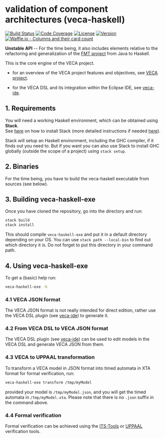 # validation of component architectures (veca-haskell)

[![Build Status](https://img.shields.io/travis/pascalpoizat/veca-haskell/master.svg?style=flat-square)](https://travis-ci.org/pascalpoizat/veca-haskell)
[![Code Coverage](https://img.shields.io/coveralls/pascalpoizat/veca-haskell/master.svg?style=flat-square)](https://coveralls.io/github/pascalpoizat/veca-haskell)
[![License](https://img.shields.io/github/license/pascalpoizat/veca-haskell.svg?style=flat-square)](LICENSE)
[![Version](https://img.shields.io/github/tag/pascalpoizat/veca-haskell.svg?style=flat-square)](veca-haskell.cabal)<br/>
[![Waffle.io - Columns and their card count](https://badge.waffle.io/pascalpoizat/veca-haskell.svg?columns=all)](https://waffle.io/pascalpoizat/veca-haskell)
<!--
[![Version](https://img.shields.io/hackage/v/veca-haskell.svg?label=version&amp;style=flat-square)](https://hackage.haskell.org/package/veca-haskell)
-->

**Unstable API** -- For the time being, it also includes elements relative to the refactoring and generalization of the [FMT project](https://pascalpoizat.github.io/fmt-java) from Java to Haskell.

This is the core engine of the VECA project. 

- for an overview of the VECA project features and objectives, see [VECA project](https://pascalpoizat.github.io/veca-web).

- for the VECA DSL and its integration within the Eclipse IDE, see [veca-ide](https://github.com/pascalpoizat/veca-ide).

## 1. Requirements

You will need a working Haskell environment, which can be obtained using **Stack**.<br/>
See [here](https://haskell-lang.org/get-started) on how to install Stack (more detailed instructions if needed [here](https://docs.haskellstack.org/en/stable/install_and_upgrade/)).

Stack will setup an Haskell environment, including the GHC compiler, if it finds out you need to.
But if you want you can also use Stack to install GHC globally (outside the scope of a project) using `stack setup`.

## 2. Binaries

For the time being, you have to build the veca-haskell executable from sources (see below).

## 3. Building veca-haskell-exe

Once you have cloned the repository, go into the directory and run:

```sh
stack build
stack install
```

This should compile `veca-haskell-exe` and put it in a default directory depending on your OS.
You can use `stack path --local-bin` to find out which directory it is.
Do not forget to put this directory in your command path.

## 4. Using veca-haskell-exe

To get a (basic) help run:

```sh
veca-haskell-exe -h
```

### 4.1 VECA JSON format

The VECA JSON format is not really intended for direct edition, rather use the VECA DSL plugin (see [veca-ide](https://github.com/pascalpoizat/veca-ide)) to generate it.

### 4.2 From VECA DSL to VECA JSON format

The VECA DSL plugin (see [veca-ide](https://github.com/pascalpoizat/veca-ide))
can be used to edit models in the VECA DSL and generate VECA JSON from them. 

### 4.3 VECA to UPPAAL transformation

To transform a VECA model in JSON format into timed automata in XTA format for formal verification, run:

```sh
veca-haskell-exe transform /tmp/myModel
```

provided your model is `/tmp/myModel.json`, and you will get the timed automata in `/tmp/myModel.xta`. Please note that there is no `.json` suffix in the command above.

### 4.4 Formal verification

Formal verification can be achieved using the [ITS-Tools](https://lip6.github.io/ITSTools-web/) or [UPPAAL](http://uppaal.org) verification tools.
